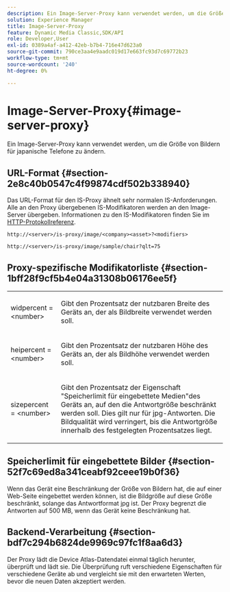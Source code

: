 ```yaml
---
description: Ein Image-Server-Proxy kann verwendet werden, um die Größe von Bildern für japanische Telefone zu ändern.
solution: Experience Manager
title: Image-Server-Proxy
feature: Dynamic Media Classic,SDK/API
role: Developer,User
exl-id: 0389a4af-a412-42eb-b7b4-716e47d623a0
source-git-commit: 790ce3aa4e9aadc019d17e663fc93d7c69772b23
workflow-type: tm+mt
source-wordcount: '240'
ht-degree: 0%

---
```


# Image-Server-Proxy{#image-server-proxy}

Ein Image-Server-Proxy kann verwendet werden, um die Größe von Bildern für japanische Telefone zu ändern.

## URL-Format {#section-2e8c40b0547c4f99874cdf502b338940}

Das URL-Format für den IS-Proxy ähnelt sehr normalen IS-Anforderungen. Alle an den Proxy übergebenen IS-Modifikatoren werden an den Image-Server übergeben. Informationen zu den IS-Modifikatoren finden Sie im [HTTP-Protokollreferenz](../../is-api/http-ref/image-serving-api-ref/c-http-protocol-reference/c-introduction/c-introduction.md#concept-dbbd5241bc6248ad9b9d7f6c635c311e).

`http://<server>/is-proxy/image/<company><asset>?<modifiers>`

`http://<server>/is-proxy/image/sample/chair?qlt=75`

## Proxy-spezifische Modifikatorliste {#section-1bff28f9cf5b4e04a31308b06176ee5f}

<table id="simpletable_40C1DFB183B54A79BCF65D51ED480CE0"> 
 <tr class="strow"> 
  <td class="stentry"> <p><span class="codeph"> widpercent = &lt;number&gt;</span> </p></td> 
  <td class="stentry"> <p>Gibt den Prozentsatz der nutzbaren Breite des Geräts an, der als Bildbreite verwendet werden soll. </p></td> 
 </tr> 
 <tr class="strow"> 
  <td class="stentry"> <p><span class="codeph"> heipercent = &lt;number&gt;</span> </p></td> 
  <td class="stentry"> <p>Gibt den Prozentsatz der nutzbaren Höhe des Geräts an, der als Bildhöhe verwendet werden soll. </p></td> 
 </tr> 
 <tr class="strow"> 
  <td class="stentry"> <p><span class="codeph"> sizepercent = &lt;number&gt;</span> </p></td> 
  <td class="stentry"> <p>Gibt den Prozentsatz der Eigenschaft "Speicherlimit für eingebettete Medien"des Geräts an, auf den die Antwortgröße beschränkt werden soll. Dies gilt nur für jpg-Antworten. Die Bildqualität wird verringert, bis die Antwortgröße innerhalb des festgelegten Prozentsatzes liegt. </p></td> 
 </tr> 
</table>

## Speicherlimit für eingebettete Bilder {#section-52f7c69ed8a341ceabf92ceee19b0f36}

Wenn das Gerät eine Beschränkung der Größe von Bildern hat, die auf einer Web-Seite eingebettet werden können, ist die Bildgröße auf diese Größe beschränkt, solange das Antwortformat jpg ist. Der Proxy begrenzt die Antworten auf 500 MB, wenn das Gerät keine Beschränkung hat.

## Backend-Verarbeitung {#section-bdf7c294b6824de9969c97fc1f8aa6d3}

Der Proxy lädt die Device Atlas-Datendatei einmal täglich herunter, überprüft und lädt sie. Die Überprüfung ruft verschiedene Eigenschaften für verschiedene Geräte ab und vergleicht sie mit den erwarteten Werten, bevor die neuen Daten akzeptiert werden.
